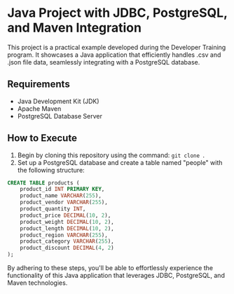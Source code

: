 # Java Project with JDBC, PostgreSQL, and Maven Integration

This project is a practical example developed during the Developer Training program. It showcases a Java application that efficiently handles .csv and .json file data, seamlessly integrating with a PostgreSQL database.

## Requirements
* Java Development Kit (JDK)
* Apache Maven
* PostgreSQL Database Server

## How to Execute
1. Begin by cloning this repository using the command: `git clone `.
2. Set up a PostgreSQL database and create a table named "people" with the following structure:

```sql
CREATE TABLE products (
    product_id INT PRIMARY KEY,
    product_name VARCHAR(255),
    product_vendor VARCHAR(255),
    product_quantity INT,
    product_price DECIMAL(10, 2),
    product_weight DECIMAL(10, 2),
    product_length DECIMAL(10, 2),
    product_region VARCHAR(255),
    product_category VARCHAR(255),
    product_discount DECIMAL(4, 2)
);

```

By adhering to these steps, you'll be able to effortlessly experience the functionality of this Java application that leverages JDBC, PostgreSQL, and Maven technologies.
